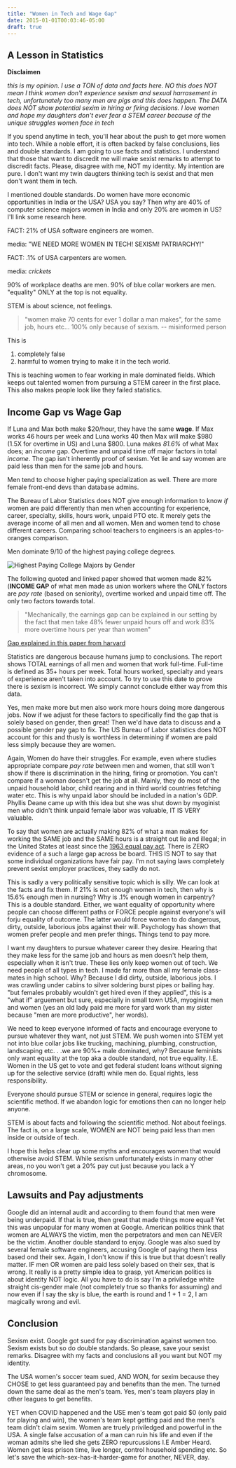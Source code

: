 ```yaml
---
title: "Women in Tech and Wage Gap"
date: 2015-01-01T00:03:46-05:00
draft: true
---
```


## A Lesson in Statistics

**Disclaimen**

_this is my opinion. I use a TON of data and facts here. NO this does NOT mean I think women don't experience sexism and sexual harrasement in tech, unfortunately too many men are pigs and this does happen. The DATA does NOT show potential sexim in hiring or firing decisions. I love women and hope my daughters don't ever fear a STEM career because of the unique struggles women face in tech_

If you spend anytime in tech, you'll hear about the push to get more women into tech. While a noble effort, it is often backed by false conclusions, lies and double standards. I am going to use facts and statistics. I understand that those that want
to discredit me will make sexist remarks to attempt to discredit facts. Please, disagree with me, NOT my identity. My intention are pure. I don't want my twin daugters thinking tech is sexist and that men don't want them in tech.

I mentioned double standards. Do women have more economic opportunities in India or the USA? USA you say? Then why are 40% of computer science majors women in India and only 20% are women in US? I'll link some research here.

FACT: 21% of USA software engineers are women.

media: "WE NEED MORE WOMEN IN TECH! SEXISM! PATRIARCHY!"

FACT: .1% of USA carpenters are women.

media: _crickets_

90% of workplace deaths are men. 90% of blue collar workers are men. "equality" ONLY at the top is not equality.

STEM is about science, not feelings.

> "women make 70 cents for ever 1 dollar a man makes", for the same job, hours etc... 100% only because of sexism. -- misinformed person

This is

1. completely false
2. harmful to women trying to make it in the tech world.

This is teaching women to fear working in male dominated fields. Which keeps out talented women from pursuing a STEM career in the first place. This also makes people look like they failed statistics.

## Income Gap vs Wage Gap

If Luna and Max both make $20/hour, they have the same **wage**. If Max works 46 hours per week and Luna works 40 then Max will make $980 (1.5X for overtime in US) and Luna $800. Luna makes _81.6%_ of what Max does; an _income_ gap. Overtime and unpaid time off major factors in total _income_. The gap isn't inherently proof of sexism. Yet lie and say women are paid less than men for the same job and hours.

Men tend to choose higher paying specialization as well. There are more female front-end devs than database admins.

The Bureau of Labor Statistics does NOT give enough information to know _if_ women are paid differently than men when accounting for experience, career, specialty, skills, hours work, unpaid PTO etc. It merely gets the average income of all men and all women. Men and women tend to chose different careers. Comparing school teachers to engineers is an apples-to-oranges comparison.

Men dominate 9/10 of the highest paying college degrees.

![Highest Paying College Majors by Gender](https://dev-to-uploads.s3.amazonaws.com/uploads/articles/a7duik5tshh1h7cub161.png)

The following quoted and linked paper showed that women made 82% (**INCOME GAP** of what men made as union workers where the ONLY factors are _pay rate_ (based on seniority), overtime worked and unpaid time off. The only two factors towards total.

> "Mechanically, the earnings gap can be explained in our setting by the fact that men take
> 48% fewer unpaid hours off and work 83% more overtime hours per year than women"

[Gap explained in this paper from harvard](https://scholar.harvard.edu/files/bolotnyy/files/be_gendergap.pdf)

Statistics are dangerous because humans jump to conclusions. The report shows TOTAL earnings of all men and women that work full-time. Full-time is defined as 35+ hours per week. Total hours worked, specialty and years of experience aren't taken into account. To try to use this date to prove there is sexism is incorrect. We simply cannot conclude either way from this data.

Yes, men make more but men also work more hours doing more dangerous jobs. Now if we adjust for these factors to specifically find the gap that is solely based on gender, then great! Then we'd have data to discuss and a possible gender pay gap to fix. The US Bureau of Labor statistics does NOT account for this and thusly is worthless in determining if women are paid less simply because they are women.

Again, Women do have their struggles. For example, even where studies appropriate compare _pay rate_ between men and women, that still won't show if there is discrimination in the hiring, firing or promotion. You can't compare if a woman doesn't get the job at all.
Mainly, they do most of the unpaid household labor, child rearing and in third world countries fetching water etc. This is why unpaid labor should be included in a nation's GDP. Phyllis Deane came up with this idea but she was shut down by myoginist men who didn't think unpaid female labor was valuable, IT IS VERY valuable.

To say that women are actually making 82% of what a man makes for working the SAME job and the SAME hours is a straight out lie and illegal; in the United States at least since the [1963 equal pay act](https://www.eeoc.gov/statutes/equal-pay-act-1963). There is ZERO evidence of a such a large gap across be board. THIS IS NOT to say that some individual organizations have fair pay. I'm not saying laws completely prevent sexist employer practices, they sadly do not.

This is sadly a very politically sensitive topic which is silly. We can look at the facts and fix them. If 21% is not enough women in tech, then why is 15.6% enough men in nursing? Why is .1% enough women in carpentry? This is a double standard. Either, we want equality of opportunity where people can choose different paths or FORCE people against everyone's will forju equality of outcome. The latter would force women to do dangerous, dirty, outside, laborious jobs against their will. Psychology has shown that women prefer people and men prefer things. Things tend to pay more.

I want my daughters to pursue whatever career they desire. Hearing that they make less for the same job and hours as men doesn't help them, especially when it isn't true. These lies only keep women out of tech. We need people of all types in tech. I made far more than all my female class-mates in high school. Why? Because I did dirty, outside, laborious jobs. I was crawling under cabins to silver soldering burst pipes or bailing hay. "but females probably wouldn't get hired even if they applied", this is a "what if" arguement but sure, especially in small town USA, myoginist men and women (yes an old lady paid me more for yard work than my sister because "men are more productive", her words).

We need to keep everyone informed of facts and encourage everyone to pursue whatever they want, not just STEM. We push women into STEM yet not into blue collar jobs like trucking, machining, plumbing, construction, landscaping etc. . .we are 90%+ male dominated, why? Because feminists only want equality at the top aka a double standard, not true equality. I.E. Women in the US get to vote and get federal student loans without signing up for the selective service (draft) while men do. Equal rights, less responsibility.

Everyone should pursue STEM or science in general, requires logic the scientific method. If we abandon logic for emotions then can no longer help anyone.

STEM is about facts and following the scientific method. Not about feelings. The fact is, on a large scale, WOMEN are NOT being paid less than men inside or outside of tech.

I hope this helps clear up some myths and encourages women that would otherwise avoid STEM. While sexism unfortunately exists in many other areas, no you won't get a 20% pay cut just because you lack a Y chromosome.

## Lawsuits and Pay adjustments

Google did an internal audit and according to them found that men were being underpaid. If that is true, then great that made things more equal! Yet this was unpopular for many women at Google. American politics think that women are ALWAYS
the victim, men the perpetrators and men can NEVER be the victim. Another double standard to enjoy. Google was also sued by several female software engineers, accusing Google of paying them less based ond their sex. Again, I don't know if this is true
but that doesn't really matter. IF men OR women are paid less solely based on their sex, that is wrong. It really is a pretty simple idea to grasp, yet American politics is about identity NOT logic. All you have to do is say I'm a priviledge white straight cis-gender male (not completely true so thanks for assuming) and now even if I say the sky is blue, the earth is round and 1 + 1 = 2, I am magically wrong and evil.

## Conclusion

Sexism exist. Google got sued for pay discrimination against women too. Sexism exists but so do double standards. So please, save your sexist remarks. Disagree with my facts and conclusions all you want but NOT my identity.

The USA women's soccer team sued, AND WON, for sexim because they CHOSE to get less guaranteed pay and benefits than the men. The turned down the same deal as the men's team. Yes, men's team players play in other leagues to get benefits.

YET when COVID happened and the USE men's team got paid $0 (only paid for playing and win), the women's team kept getting paid and the men's team didn't claim sexim. Women are truely priviledged and powerful in the USA. A single false accusation of a man can ruin his life and even if the woman admits she lied she gets ZERO repurcussions I.E Amber Heard. Women get less prison time, live longer, control household spending etc. So let's save the which-sex-has-it-harder-game for another, NEVER, day.
